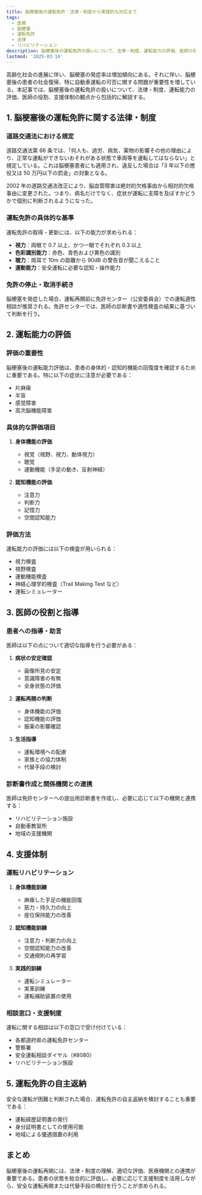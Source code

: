 ```yaml
---
title: 脳梗塞後の運転免許：法律・制度から実践的な対応まで
tags:
  - 医療
  - 脳梗塞
  - 運転免許
  - 法律
  - リハビリテーション
description: 脳梗塞後の運転免許の扱いについて、法律・制度、運転能力の評価、医師の役割、支援体制など、実践的な情報を包括的に解説する。
lastmod: '2025-03-14'
---
```


高齢化社会の進展に伴い、脳梗塞の発症率は増加傾向にある。それに伴い、脳梗塞後の患者の社会復帰、特に自動車運転の可否に関する問題が重要性を増している。本記事では、脳梗塞後の運転免許の扱いについて、法律・制度、運転能力の評価、医師の役割、支援体制の観点から包括的に解説する。

## 1. 脳梗塞後の運転免許に関する法律・制度

### 道路交通法における規定

道路交通法第 66 条では、「何人も、過労、病気、薬物の影響その他の理由により、正常な運転ができないおそれがある状態で車両等を運転してはならない」と規定している。これは脳梗塞患者にも適用され、違反した場合は「3 年以下の懲役又は 50 万円以下の罰金」の対象となる。

2002 年の道路交通法改正により、脳血管障害は絶対的欠格事由から相対的欠格事由に変更された。つまり、病名だけでなく、症状が運転に支障を及ぼすかどうかで個別に判断されるようになった。

### 運転免許の具体的な基準

運転免許の取得・更新には、以下の能力が求められる：

- **視力**：両眼で 0.7 以上、かつ一眼でそれぞれ 0.3 以上
- **色彩識別能力**：赤色、青色および黄色の識別
- **聴力**：両耳で 10m の距離から 90dB の警告音が聞こえること
- **運動能力**：安全運転に必要な認知・操作能力

### 免許の停止・取消手続き

脳梗塞を発症した場合、運転再開前に免許センター（公安委員会）での運転適性相談が推奨される。免許センターでは、医師の診断書や適性検査の結果に基づいて判断を行う。

## 2. 運転能力の評価

### 評価の重要性

脳梗塞後の運転能力評価は、患者の身体的・認知的機能の回復度を確認するために重要である。特に以下の症状に注意が必要である：

- 片麻痺
- 半盲
- 感覚障害
- 高次脳機能障害

### 具体的な評価項目

1. **身体機能の評価**

   - 視覚（視野、視力、動体視力）
   - 聴覚
   - 運動機能（手足の動き、反射神経）

2. **認知機能の評価**
   - 注意力
   - 判断力
   - 記憶力
   - 空間認知能力

### 評価方法

運転能力の評価には以下の検査が用いられる：

- 視力検査
- 視野検査
- 運動機能検査
- 神経心理学的検査（Trail Making Test など）
- 運転シミュレーター

## 3. 医師の役割と指導

### 患者への指導・助言

医師は以下の点について適切な指導を行う必要がある：

1. **病状の安定確認**

   - 画像所見の安定
   - 意識障害の有無
   - 全身状態の評価

2. **運転再開の判断**

   - 身体機能の評価
   - 認知機能の評価
   - 服薬の影響確認

3. **生活指導**
   - 運転環境への配慮
   - 家族との協力体制
   - 代替手段の検討

### 診断書作成と関係機関との連携

医師は免許センターへの提出用診断書を作成し、必要に応じて以下の機関と連携する：

- リハビリテーション施設
- 自動車教習所
- 地域の支援機関

## 4. 支援体制

### 運転リハビリテーション

1. **身体機能訓練**

   - 麻痺した手足の機能回復
   - 筋力・持久力の向上
   - 座位保持能力の改善

2. **認知機能訓練**

   - 注意力・判断力の向上
   - 空間認知能力の改善
   - 交通規則の再学習

3. **実践的訓練**
   - 運転シミュレーター
   - 実車訓練
   - 運転補助装置の使用

### 相談窓口・支援制度

運転に関する相談は以下の窓口で受け付けている：

- 各都道府県の運転免許センター
- 警察署
- 安全運転相談ダイヤル（#8080）
- リハビリテーション施設

## 5. 運転免許の自主返納

安全な運転が困難と判断された場合、運転免許の自主返納を検討することも重要である：

- 運転経歴証明書の発行
- 身分証明書としての使用可能
- 地域による優遇措置の利用

## まとめ

脳梗塞後の運転再開には、法律・制度の理解、適切な評価、医療機関との連携が重要である。患者の状態を総合的に評価し、必要に応じて支援制度を活用しながら、安全な運転再開または代替手段の検討を行うことが求められる。
